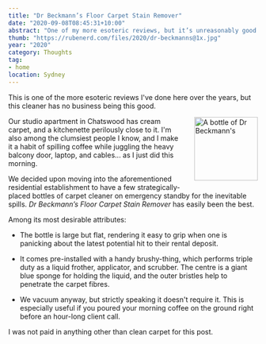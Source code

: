 ```yaml
---
title: "Dr Beckmann’s Floor Carpet Stain Remover"
date: "2020-09-08T08:45:31+10:00"
abstract: "One of my more esoteric reviews, but it’s unreasonably good."
thumb: "https://rubenerd.com/files/2020/dr-beckmanns@1x.jpg"
year: "2020"
category: Thoughts
tag:
- home
location: Sydney
---
```

This is one of the more esoteric reviews I've done here over the years, but this cleaner has no business being this good.

<p><img src="https://rubenerd.com/files/2020/dr-beckmanns@1x.jpg" srcset="https://rubenerd.com/files/2020/dr-beckmanns@1x.jpg 1x, https://rubenerd.com/files/2020/dr-beckmanns@2x.jpg 2x" alt="A bottle of Dr Beckmann's" style="width:128px; float:right; margin:0 0 1em 2em" /></p>

Our studio apartment in Chatswood has cream carpet, and a kitchenette perilously close to it. I'm also among the clumsiest people I know, and I make it a habit of spilling coffee while juggling the heavy balcony door, laptop, and cables... as I just did this morning.

We decided upon moving into the aforementioned residential establishment to have a few strategically-placed bottles of carpet cleaner on emergency standby for the inevitable spills. *Dr Beckmann’s Floor Carpet Stain Remover* has easily been the best.

Among its most desirable attributes:

* The bottle is large but flat, rendering it easy to grip when one is panicking about the latest potential hit to their rental deposit.

* It comes pre-installed with a handy brushy-thing, which performs triple duty as a liquid frother, applicator, and scrubber. The centre is a giant blue sponge for holding the liquid, and the outer bristles help to penetrate the carpet fibres.

* We vacuum anyway, but strictly speaking it doesn't require it. This is especially useful if you poured your morning coffee on the ground right before an hour-long client call.

I was not paid in anything other than clean carpet for this post.
